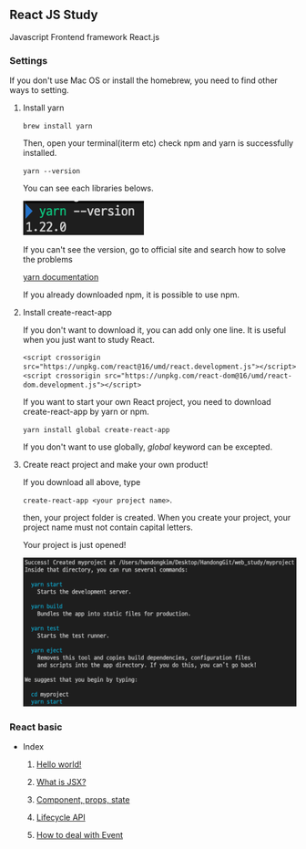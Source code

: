 ## React JS Study

Javascript Frontend framework React.js

### Settings

If you don't use Mac OS or install the homebrew, you need to find other ways to setting.

1. Install yarn

    `brew install yarn`

    Then, open your terminal(iterm etc) check npm and yarn is successfully installed.

    `yarn --version`

    You can see each libraries belows.

    <img src="./source/img/yarn_version.png"/>

    If you can't see the version, go to official site and search how to solve the problems

    [yarn documentation](https://yarnpkg.com/getting-started)

    If you already downloaded npm, it is possible to use npm.

2. Install create-react-app

    If you don't want to download it, you can add only one line. It is useful when you just want to study React.
    
    ```
    <script crossorigin src="https://unpkg.com/react@16/umd/react.development.js"></script>
    <script crossorigin src="https://unpkg.com/react-dom@16/umd/react-dom.development.js"></script>
    ```

    If you want to start your own React project, you need to download create-react-app by yarn or npm.

    `yarn install global create-react-app`

    If you don't want to use globally, *global* keyword can be excepted.

3. Create react project and make your own product!

    If you download all above, type

    `create-react-app <your project name>`.

    then, your project folder is created. When you create your project, your project name must not contain capital letters.

    Your project is just opened!

    <img src="./source/img/create_react_app.png"/>


### React basic

* Index

    1. [Hello world!]()

    2. [What is JSX?]()

    3. [Component, props, state]()

    4. [Lifecycle API]()

    5. [How to deal with Event]()

